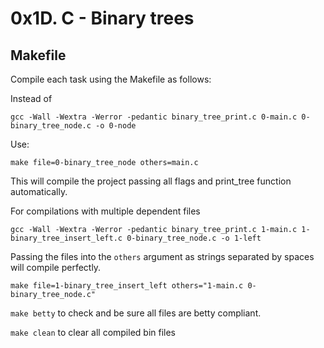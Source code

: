 # **0x1D. C - Binary trees**

## Makefile

Compile each task using the Makefile as follows:

Instead of

```
gcc -Wall -Wextra -Werror -pedantic binary_tree_print.c 0-main.c 0-binary_tree_node.c -o 0-node
```

Use:

```
make file=0-binary_tree_node others=main.c
```

This will compile the project passing all flags and print_tree function automatically.

For compilations with multiple dependent files

```
gcc -Wall -Wextra -Werror -pedantic binary_tree_print.c 1-main.c 1-binary_tree_insert_left.c 0-binary_tree_node.c -o 1-left
```

Passing the files into the `others` argument as strings separated by spaces will compile perfectly.

```
make file=1-binary_tree_insert_left others="1-main.c 0-binary_tree_node.c"
```

`make betty` to check and be sure all files are betty compliant.

`make clean` to clear all compiled bin files
